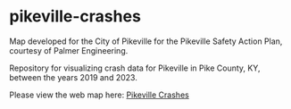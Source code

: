 # pikeville-crashes

Map developed for the City of Pikeville for the Pikeville Safety Action Plan, courtesy of Palmer Engineering.

Repository for visualizing crash data for Pikeville in Pike County, KY, between the years 2019 and 2023.

Please view the web map here: <a href="https://jfltx.github.io/pikeville-crashes" target=blank>Pikeville Crashes
